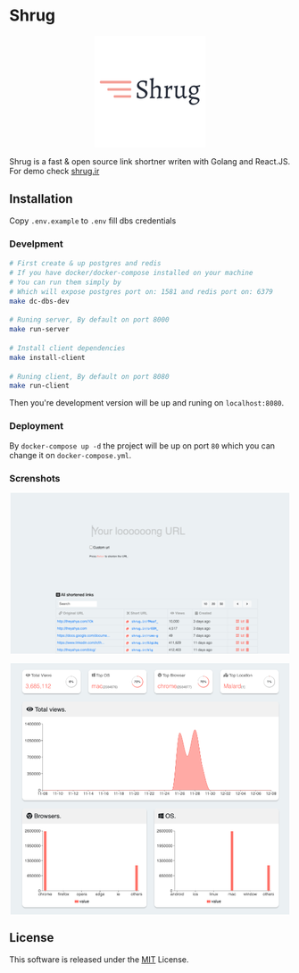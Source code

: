 # Shrug
<p align="center">
<a href="http://shrug.ir"><img src="./screenshots/logo.png" alt="shrug.ir"/></a>
</p>

Shrug is a fast & open source link shortner writen with Golang and React.JS. For demo check [shrug.ir](http://shrug.ir)

## Installation

Copy `.env.example` to `.env` fill dbs credentials

### Develpment

```bash
# First create & up postgres and redis
# If you have docker/docker-compose installed on your machine
# You can run them simply by 
# Which will expose postgres port on: 1581 and redis port on: 6379
make dc-dbs-dev

# Runing server, By default on port 8000
make run-server

# Install client dependencies
make install-client

# Runing client, By default on port 8080
make run-client
```
Then you're development version will be up and runing on `localhost:8080`.

### Deployment
By `docker-compose up -d` the project will be up on port `80` which you can change it on `docker-compose.yml`.

### Screnshots
<p align="center">
<img style="max-width:500px; display: block;" src="./screenshots/1.png" alt="shrug.ir"/>
<br/>
<img style="max-width:500px; display: block;" src="./screenshots/2.png" alt="shrug.ir"/>
</p> 


## License

This software is released under the [MIT](https://github.com/TheYahya/shrug/blob/master/LICENSE) License.
